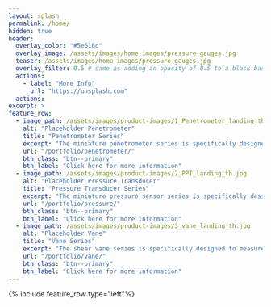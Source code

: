 ```yaml
---
layout: splash
permalink: /home/
hidden: true
header:
  overlay_color: "#5e616c"
  overlay_image: /assets/images/home-images/pressure-gauges.jpg
  teaser: /assets/images/home-images/pressure-gauges.jpg
  overlay_filter: 0.5 # same as adding an opacity of 0.5 to a black background
  actions:
    - label: "More Info"
      url: "https://unsplash.com"
  actions:
excerpt: >
feature_row:
  - image_path: /assets/images/product-images/1_Penetrometer_landing_th.jpg
    alt: "Placeholder Penetrometer"
    title: "Penetrometer Series"
    excerpt: "The miniature penetrometer series is specifically designed to investigate soil strength profiles in either centrifuge or laboratory equipment to a very high precision. The product offers an exceptionally miniaturised design with a 5 mm shaft and three different penetrometer tips: (i) D5 mm Cone, (ii) D5 x 20 mm T-bar, and (iii) D10 mm Ball. The different tips allow testing in clay or sand-based materials."
    url: "/portfolio/penetrometer/"
    btn_class: "btn--primary"
    btn_label: "Click here for more information"
  - image_path: /assets/images/product-images/2_PPT_landing_th.jpg
    alt: "Placeholder Pressure Transducer"
    title: "Pressure Transducer Series"
    excerpt: "The miniature pressure sensor series is specifically designed to investigate differential pressures within the range of 100 kPa. They are commonly used in geotechnical or hydrodynamical applications to measure pore pressure or fluid pressure (static or dynamic), respectively. The product offers two exceptional miniature designs with the pressure sensor housed in a cylindrical cup or in a M8 Socket Head Cap Screw."
    url: "/portfolio/pressure/"
    btn_class: "btn--primary"
    btn_label: "Click here for more information"	
  - image_path: /assets/images/product-images/3_vane_landing_th.jpg
    alt: "Placeholder Vane"
    title: "Vane Series"
    excerpt: "The shear vane series is specifically designed to measure the undrained shear strength of cohesive soils."
    url: "/portfolio/vane/"
    btn_class: "btn--primary"
    btn_label: "Click here for more information"
---
```


{% include feature_row type="left"%}